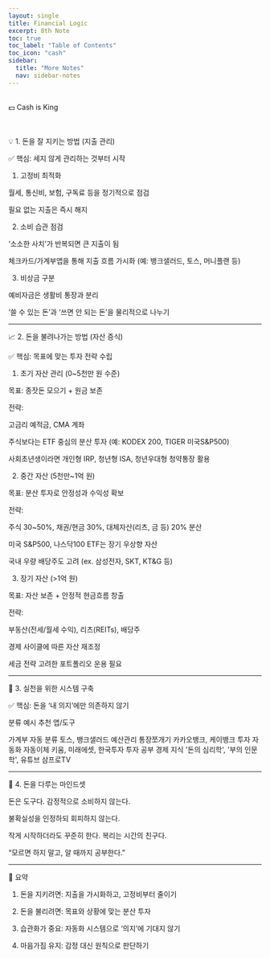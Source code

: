 ```yaml
---
layout: single
title: Financial Logic
excerpt: 8th Note
toc: true
toc_label: "Table of Contents"
toc_icon: "cash"
sidebar:
  title: "More Notes"
  nav: sidebar-notes
---
```


<br>
💵 Cash is King
<br>

<br><br>
💡 1. 돈을 잘 지키는 방법 (지출 관리)

✅ 핵심: 세지 않게 관리하는 것부터 시작

1. 고정비 최적화

월세, 통신비, 보험, 구독료 등을 정기적으로 점검

필요 없는 지출은 즉시 해지



2. 소비 습관 점검

‘소소한 사치’가 반복되면 큰 지출이 됨

체크카드/가계부앱을 통해 지출 흐름 가시화
(예: 뱅크샐러드, 토스, 머니플랜 등)



3. 비상금 구분

예비자금은 생활비 통장과 분리

‘쓸 수 있는 돈’과 ‘쓰면 안 되는 돈’을 물리적으로 나누기





---

📈 2. 돈을 불려나가는 방법 (자산 증식)

✅ 핵심: 목표에 맞는 투자 전략 수립

1. 초기 자산 관리 (0~5천만 원 수준)

목표: 종잣돈 모으기 + 원금 보존

전략:

고금리 예적금, CMA 계좌

주식보다는 ETF 중심의 분산 투자 (예: KODEX 200, TIGER 미국S&P500)

사회초년생이라면 개인형 IRP, 청년형 ISA, 청년우대형 청약통장 활용



2. 중간 자산 (5천만~1억 원)

목표: 분산 투자로 안정성과 수익성 확보

전략:

주식 30~50%, 채권/현금 30%, 대체자산(리츠, 금 등) 20% 분산

미국 S&P500, 나스닥100 ETF는 장기 우상향 자산

국내 우량 배당주도 고려 (ex. 삼성전자, SKT, KT&G 등)



3. 장기 자산 (>1억 원)

목표: 자산 보존 + 안정적 현금흐름 창출

전략:

부동산(전세/월세 수익), 리츠(REITs), 배당주

경제 사이클에 따른 자산 재조정

세금 전략 고려한 포트폴리오 운용 필요




---

📘 3. 실천을 위한 시스템 구축

✅ 핵심: 돈을 ‘내 의지’에만 의존하지 않기

분류	예시	추천 앱/도구

가계부	자동 분류	토스, 뱅크샐러드
예산관리	통장쪼개기	카카오뱅크, 케이뱅크
투자 자동화	자동이체	키움, 미래에셋, 한국투자
투자 공부	경제 지식	'돈의 심리학', '부의 인문학', 유튜브 삼프로TV



---

🧠 4. 돈을 다루는 마인드셋

돈은 도구다. 감정적으로 소비하지 않는다.

불확실성을 인정하되 회피하지 않는다.

작게 시작하더라도 꾸준히 한다. 복리는 시간의 친구다.

“모르면 하지 말고, 알 때까지 공부한다.”



---

🔄 요약

1. 돈을 지키려면: 지출을 가시화하고, 고정비부터 줄이기


2. 돈을 불리려면: 목표와 상황에 맞는 분산 투자


3. 습관화가 중요: 자동화 시스템으로 ‘의지’에 기대지 않기


4. 마음가짐 유지: 감정 대신 원칙으로 판단하기

